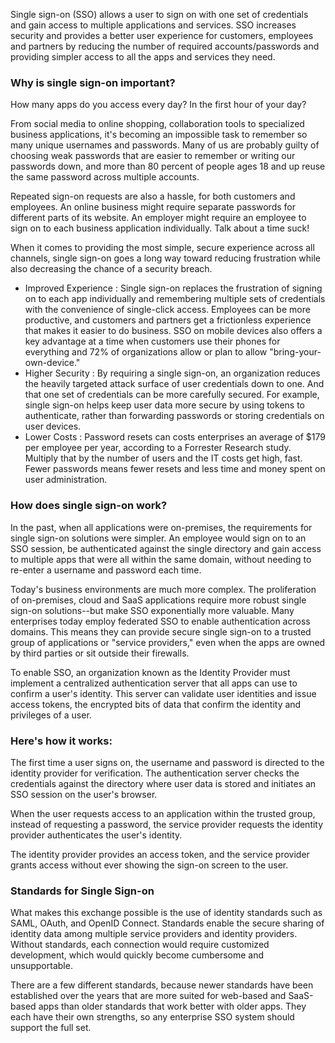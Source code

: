Single sign-on (SSO) allows a user to sign on with one set of credentials and gain access to multiple applications and services. SSO increases security and provides a better user experience for customers, employees and partners by reducing the number of required accounts/passwords and providing simpler access to all the apps and services they need.

### Why is single sign-on important?

How many apps do you access every day? In the first hour of your day?

From social media to online shopping, collaboration tools to specialized business applications, it's becoming an impossible task to remember so many unique usernames and passwords. Many of us are probably guilty of choosing weak passwords that are easier to remember or writing our passwords down, and more than 80 percent of people ages 18 and up reuse the same password across multiple accounts.

Repeated sign-on requests are also a hassle, for both customers and employees. An online business might require separate passwords for different parts of its website. An employer might require an employee to sign on to each business application individually. Talk about a time suck!

When it comes to providing the most simple, secure experience across all channels, single sign-on goes a long way toward reducing frustration while also decreasing the chance of a security breach.

* Improved Experience : Single sign-on replaces the frustration of signing on to each app individually and remembering multiple sets of credentials with the convenience of single-click access. Employees can be more productive, and customers and partners get a frictionless experience that makes it easier to do business. SSO on mobile devices also offers a key advantage at a time when customers use their phones for everything and 72% of organizations allow or plan to allow "bring-your-own-device."
* Higher Security : By requiring a single sign-on, an organization reduces the heavily targeted attack surface of user credentials down to one. And that one set of credentials can be more carefully secured. For example, single sign-on helps keep user data more secure by using tokens to authenticate, rather than forwarding passwords or storing credentials on user devices.
* Lower Costs : Password resets can costs enterprises an average of $179 per employee per year, according to a Forrester Research study. Multiply that by the number of users and the IT costs get high, fast. Fewer passwords means fewer resets and less time and money spent on user administration.

### How does single sign-on work?

In the past, when all applications were on-premises, the requirements for single sign-on solutions were simpler. An employee would sign on to an SSO session, be authenticated against the single directory and gain access to multiple apps that were all within the same domain, without needing to re-enter a username and password each time.

Today's business environments are much more complex. The proliferation of on-premises, cloud and SaaS applications require more robust single sign-on solutions--but make SSO exponentially more valuable. Many enterprises today employ federated SSO to enable authentication across domains. This means they can provide secure single sign-on to a trusted group of applications or "service providers," even when the apps are owned by third parties or sit outside their firewalls.

To enable SSO, an organization known as the Identity Provider must implement a centralized authentication server that all apps can use to confirm a user's identity. This server can validate user identities and issue access tokens, the encrypted bits of data that confirm the identity and privileges of a user.

### Here's how it works:

The first time a user signs on, the username and password is directed to the identity provider for verification. The authentication server checks the credentials against the directory where user data is stored and initiates an SSO session on the user's browser.

When the user requests access to an application within the trusted group, instead of requesting a password, the service provider requests the identity provider authenticates the user's identity.

The identity provider provides an access token, and the service provider grants access without ever showing the sign-on screen to the user.

### Standards for Single Sign-on

What makes this exchange possible is the use of identity standards such as SAML, OAuth, and OpenID Connect. Standards enable the secure sharing of identity data among multiple service providers and identity providers. Without standards, each connection would require customized development, which would quickly become cumbersome and unsupportable. 

There are a few different standards, because newer standards have been established over the years that are more suited for web-based and SaaS-based apps than older standards that work better with older apps. They each have their own strengths, so any enterprise SSO system should support the full set.

